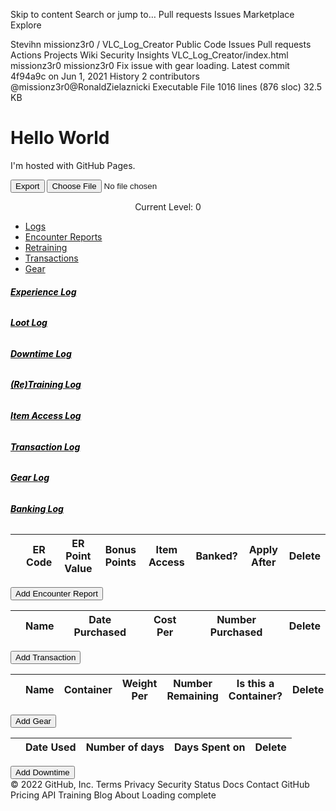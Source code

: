 Skip to content
Search or jump to…
Pull requests
Issues
Marketplace
Explore

Stevihn
missionz3r0
/
VLC_Log_Creator
Public
Code
Issues
Pull requests
Actions
Projects
Wiki
Security
Insights
VLC_Log_Creator/index.html
missionz3r0
missionz3r0 Fix issue with gear loading.
Latest commit 4f94a9c on Jun 1, 2021
 History
 2 contributors
@missionz3r0@RonaldZielaznicki
Executable File  1016 lines (876 sloc)  32.5 KB

<!DOCTYPE html>
<html>
<body>
<h1>Hello World</h1>
<p>I'm hosted with GitHub Pages.</p>
</body>
</html>

  <head>
    <style>
      .card-title{
        color: black;
      }
    </style>
    <meta charset="UTF-8">
    <link href="https://stackpath.bootstrapcdn.com/bootstrap/4.1.3/css/bootstrap.min.css" rel="stylesheet" integrity="sha384-MCw98/SFnGE8fJT3GXwEOngsV7Zt27NXFoaoApmYm81iuXoPkFOJwJ8ERdknLPMO" crossorigin="anonymous">
  </head>
  <body>
    <!--<button type="button" onClick="generateERLogs();">Create Logs</button>-->
    <button type="button" onClick="input2JSON();">Export</button>
    <input type="file" id="fileImport">
    <p style="text-align: center;">
      Current Level: <span id="currentLevel">0</span>
    </p>
    <ul class="nav nav-tabs" role="tablist">
      <li class="nav-item">
        <a class="nav-link active" id="logs-tab" data-toggle="tab" href="#logs" role="tab" aria-controls="logs" aria-selected="true">Logs</a>
      </li>
      <li class="nav-item">
        <a class="nav-link" id="encounterReports-tab" data-toggle="tab" href="#encounterReports" role="tab" aria-controls="encounterReports" aria-selected="false">Encounter Reports</a>
      </li>
      <li class="nav-item">
        <a class="nav-link" id="downtime-tab" data-toggle="tab" href="#downtime" role="tab" aria-controls="downtime" aria-selected="false">Retraining</a>
      </li>
      <li class="nav-item">
        <a class="nav-link" id="transactions-tab" data-toggle="tab" href="#transactions" role="tab" aria-controls="transactions" aria-selected="false">Transactions</a>
      </li>
      <li class="nav-item">
        <a class="nav-link" id="gear-tab" data-toggle="tab" href="#gear" role="tab" aria-controls="gear" aria-selected="false">Gear</a>
      </li>
    </ul>
    <div class="tab-content">
      <div class="tab-pane fade show active" id="logs" role="tabpanel" aria-labelledby="logs-tab">
        <div class="card">
          <div class="card-body">
            <a data-toggle="collapse" area-expanded="false" aria-controls="expLog_container" href="#expLog_container">
              <h5 class="card-title">Experience Log</h5>
            </a>
            <div class="collapse" id="expLog_container">
              <h6 id="expLogSub" class="card-subtitle mb-2 text-muted"></h6>
              <p id="expLog" class="card-text"></p>
            </div>
          </div>
        </div>
        <div class="card">
          <div class="card-body">
            <a data-toggle="collapse" area-expanded="false" aria-controls="lootLog_container" href="#lootLog_container">
              <h5 class="card-title">Loot Log</h5>
            </a>
            <div class="collapse" id="lootLog_container">
              <h6 id="lootLogSub" class="card-subtitle mb-2 text-muted"></h6>
              <p id="lootLog" class="card-text"></p>
            </div>
          </div>
        </div>
        <div class="card">
          <div class="card-body">
            <a data-toggle="collapse" area-expanded="false" aria-controls="downtimeLog_container" href="#downtimeLog_container">
              <h5 class="card-title">Downtime Log</h5>
            </a>
            <div class="collapse" id="downtimeLog_container">
              <h6 id="downtimeLogSub" class="card-subtitle mb-2 text-muted"></h6>
              <p id="downtimeLog" class="card-text"></p>
            </div>
          </div>
        </div>
        <div class="card">
          <div class="card-body">
            <a data-toggle="collapse" area-expanded="false" aria-controls="retrainingLog_container" href="#retrainingLog_container">
              <h5 class="card-title">(Re)Training Log</h5>
            </a>
            <div class="collapse" id="retrainingLog_container">
              <h6 id="retrainingLogSub" class="card-subtitle mb-2 text-muted"></h6>
              <p id="retrainingLog" class="card-text"></p>
            </div>
          </div>
        </div>
        <div class="card">
          <div class="card-body">
            <a data-toggle="collapse" area-expanded="false" aria-controls="itemLog_container" href="#itemLog_container">
              <h5 class="card-title">Item Access Log</h5>
            </a>
            <div class="collapse" id="itemLog_container">
              <h6 id="itemAccessLogSub" class="card-subtitle mb-2 text-muted"></h6>
              <p id="itemAccessLog" class="card-text"></p>
            </div>
          </div>
        </div>
        <div class="card">
          <div class="card-body">
            <a data-toggle="collapse" area-expanded="false" aria-controls="transactionLog_container" href="#transactionLog_container">
              <h5 class="card-title">Transaction Log</h5>
            </a>
            <div class="collapse" id="transactionLog_container">
              <h6 id="transactionLogSub" class="card-subtitle mb-2 text-muted"></h6>
              <p id="transactionLog" class="card-text"></p>
            </div>
          </div>
        </div>
        <div class="card">
          <div class="card-body">
            <a data-toggle="collapse" area-expanded="false" aria-controls="gearLog_container" href="#gearLog_container">
              <h5 class="card-title">Gear Log</h5>
            </a>
            <div class="collapse" id="gearLog_container">
              <h6 id="gearLogSub" class="card-subtitle mb-2 text-muted"></h6>
              <p id="gearLog" class="card-text"></p>
            </div>
          </div>
        </div>
        <div class="card">
          <div class="card-body">
            <a data-toggle="collapse" area-expanded="false" aria-controls="bankingLog_container" href="#bankingLog_container">
              <h5 class="card-title">Banking Log</h5>
            </a>
            <div class="collapse" id="bankingLog_container">
              <h6 id="bankingLogSub" class="card-subtitle mb-2 text-muted"></h6>
              <p id="bankingLog" class="card-text"></p>
            </div>
          </div>
        </div>
      </div>
      <div class="tab-pane fade" id="encounterReports" role="tabpanel" aria-labelledby="encounterReports-tab">
        <table class="table">
          <thead class="thead-dark">
            <tr>
              <th></th>
              <th>ER Code</th>
              <th>ER Point Value</th>
              <th>Bonus Points</th>
              <th>Item Access</th>
              <th>Banked?</th>
              <th>Apply After</th>
              <th>Delete</th>
            </tr>
          </thead>
          <tbody id="ER_Input">
          </tbody>
        </table>
        <button type="button" onClick="addERInput();">Add Encounter Report</button>
      </div>
      <div class="tab-pane fade" id="transactions" role="tabpanel" aria-labelledby="transactions-tab">
        <table class="table">
          <thead class="thead-dark">
            <tr>
              <th></th>
              <th>Name</th>
              <th>Date Purchased</th>
              <th>Cost Per</th>
              <th>Number Purchased</th>
              <th>Delete</th>
            </tr>
          </thead>
          <tbody id="Transaction_Input">
          </tbody>
        </table>
        <button type="button" onClick="addTransactionInput();">Add Transaction</button>
      </div>
      <div class="tab-pane fade" id="gear" role="tabpanel" aria-labelledby="gear-tab">
        <table class="table">
          <thead class="thead-dark">
            <tr>
              <th></th>
              <th>Name</th>
              <th>Container</th>
              <th>Weight Per</th>
              <th>Number Remaining</th>
              <th>Is this a Container?</th>
              <th>Delete</th>
            </tr>
          </thead>
          <tbody id="Gear_Input">
          </tbody>
        </table>
        <button type="button" onClick="addGearInput();">Add Gear</button>
      </div>
      <div class="tab-pane fade" id="downtime" role="tabpanel" aria-labelledby="downtime-tab">
        <table class="table">
          <thead class="thead-dark">
            <tr>
              <th></th>
              <th>Date Used</th>
              <th>Number of days</th>
              <th>Days Spent on</th>
              <th>Delete</th>
            </tr>
          </thead>
          <tbody id="Downtime_Input">
          </tbody>
        </table>
        <button type="button" onClick="addDowntimeInput();">Add Downtime</button>
      </div>
    </div>

  </body>
</html>
<script
			  src="https://code.jquery.com/jquery-3.3.1.min.js"
			  integrity="sha256-FgpCb/KJQlLNfOu91ta32o/NMZxltwRo8QtmkMRdAu8="
			  crossorigin="anonymous">
</script>
<script src="https://code.jquery.com/ui/1.12.0/jquery-ui.min.js"></script>
<script
        src="https://stackpath.bootstrapcdn.com/bootstrap/4.1.3/js/bootstrap.min.js"
        integrity="sha384-ChfqqxuZUCnJSK3+MXmPNIyE6ZbWh2IMqE241rYiqJxyMiZ6OW/JmZQ5stwEULTy"
        crossorigin="anonymous">
</script>
<script>
$('#ER_Input').sortable({
  update: function(event, ui){
    generateERLogs();
  }
});

$('#Transaction_Input').sortable();
$('#Gear_Input').sortable();
$('#Downtime_Input').sortable();

const erInput = document.getElementById('ER_Input');
const transactionInput = document.getElementById('Transaction_Input');
const gearInput = document.getElementById('Gear_Input');
const downtimeInput = document.getElementById('Downtime_Input');
const lvl2loot = {
  1:  345,
  2:  436,
  3:  495,
  4:  525,
  5:  997,
  6: 1097,
  7: 1150,
  8: 1215,
  9: 2046,
  10:2757,
  11:4327,
  12:5464,
  13:7500,
  14:10829,
  15:14955,
  16:22250,
  17:30790,
  18:45562,
  19:59465,
  20:79977,
  21:79977
};

const expObjects = {
  1: {min: 0, max: 5},
  2: {min: 6, max: 13},
  3: {min: 14, max: 23},
  4: {min: 24, max: 35},
  5: {min: 36, max: 49},
  6: {min: 50, max: 65},
  7: {min: 66, max: 83},
  8: {min: 84, max: 103},
  9: {min: 104, max: 125},
  10: {min: 126, max: 149},
  11: {min: 150, max: 175},
  12: {min: 176, max: 203},
  13: {min: 204, max: 233},
  14: {min: 234, max: 265},
  15: {min: 266, max: 303},
  16: {min: 304, max: 339},
  17: {min: 340, max: 377},
  18: {min: 378, max: 417},
  19: {min: 418, max: 459},
  20: {min: 460, max: 1000000},
  21: {min: 1000001, max: 99900000}
}

const lvl2downtime = {
  1: 3,
  2: 3,
  3: 3,
  4: 3,
  5: 3,
  6: 3,
  7: 2,
  8: 2,
  9: 2,
  10: 2,
  11: 2,
  12: 1,
  13: 1,
  14: 1,
  15: 1,
  16: 1,
  17: 1,
  18: 1,
  19: 1,
  20: 1,
  21: 0
}

function exp2lvl(experience){
  for (key in expObjects){
    if((experience >= expObjects[key]['min']) && (experience <= expObjects[key]['max']))
      return key;
  }
}

function roundToTwo(num) {
  return +(Math.round(num + "e+2")  + "e-2");
}

function addERInput(){
  let newElement = document.createElement("tr");
  newElement.innerHTML = `
      <td><span style="cursor: pointer;">&#9776;</span></td>
      <td><input type="text" class="erCode"></td>
      <td><input type="number" class="points"></td>
      <td><input type="number" class="bonusPoints"></td>
      <td><input type="text" class="itemAccess"></td>
      <td><input type="checkbox" class="isBanked"></td>
      <td><select class="applyAfter" disabled></select></td>
      <td><span class="deleteER" style="cursor: pointer; color: red;">&#10008;</span></td>
  `;

  erInput.appendChild(newElement);
  return newElement;
}

function addTransactionInput(){
  let newElement = document.createElement("tr");
  newElement.innerHTML = `
      <td><span style="cursor: pointer;">&#9776;</span></td>
      <td><input type="text" class="transactionName"></td>
      <td><input type="date" class="transactionDate" value="`+(new Date().toJSON().slice(0, 10))+`"></td>
      <td><input type="number" class="transactionCost" step="0.01"></td>
      <td><input type="number" class="transactionNumberPurchased" value="1"></td>
      <td><span class="transactionDelete" style="cursor: pointer; color: red;">&#10008;</span></td>
  `;

  transactionInput.appendChild(newElement);
  return newElement;
}

function addGearInput(){
  let newElement = document.createElement("tr");
  newElement.innerHTML = `
      <td><span style="cursor: pointer;">&#9776;</span></td>
      <td><input type="text" class="gearName"></td>
      <td>
        <select class="gearContainer">
          <optgroup>
            <option value="Carried">Carried</option>
            <option value="Not Carried">Not Carried</option>
          </optgroup>
          <optgroup class="gearAvailableContainers" label="Containers">
          </optgroup>
        </select>
      </td>
      <td><input type="number" class="gearWeight" step="0.01"></td>
      <td><input type="number" class="gearNumberRemaining" value="1"></td>
      <td><input type="checkbox" class="gearIsContainer"></td>
      <td><span class="gearDelete" style="cursor: pointer; color: red;">&#10008;</span></td>
  `;

  gearInput.appendChild(newElement);
  return newElement;
}

function addDowntimeInput(){
  let newElement = document.createElement("tr");
  newElement.innerHTML = `
      <td><span style="cursor: pointer;">&#9776;</span></td>
      <td><input type="date" class="downtimeDate" value="`+(new Date().toJSON().slice(0, 10))+`"></td>
      <td><input type="number" class="downtimeNumDays"></td>
      <td><input type="text" class="downtimeDescription"></td>
      <td><span class="downtimeDelete" style="cursor: pointer; color: red;">&#10008;</span></td>
  `;

  downtimeInput.appendChild(newElement);
  return newElement;
}

function addBankedReportsToReportOrder(reportOrder, bankedReportsNeedingApplied, reports){
  if(bankedReportsNeedingApplied.length > 0){
    for(let i = bankedReportsNeedingApplied.length-1;i >= 0;i--){
      let applyAfter = reports[bankedReportsNeedingApplied[i]]['applyAfter'];
      let indexToInsert = reportOrder.indexOf(applyAfter)+1;
      if(indexToInsert > 0){
        reportOrder.splice(indexToInsert, 0, bankedReportsNeedingApplied[i]);
        bankedReportsNeedingApplied.splice(i, 1);
      }
      else{
        if(bankedReportsNeedingApplied.indexOf(applyAfter) == -1)
          bankedReportsNeedingApplied.splice(i, 1);
      }
    }

    return addBankedReportsToReportOrder(reportOrder, bankedReportsNeedingApplied, reports);
  }
  else{
    return reportOrder;
  }

}

var totalExp = 0;
var totalLoot = 1600;
var totalLootPoints = 0;
var totalBonusPoints = 0;
var currentBonusPoints = 0;
var totalDowntime = 3
var totalDowntimeDays = 0;
var totalDowntimeDaysSpent = 0;
var totalSpent = 0;
var totalSold = 0;

function generateERLogs(){
  totalExp = 0;
  let expLog = '';

  totalLoot = 200;
  totalLootPoints = 0;
  let lootLog = '1600 - Starting Credits<br>';

  totalBonusPoints = 0;
  currentBonusPoints = 0;

  totalDowntime = 3
  let downtimeLog = '3 DP - Level 1<br>';

  let accessLog = '';

  let reportOrder = [];
  let bankedReportsNeedingApplied = [];
  let reports = {};

  let bankedLogs = '';

  $('#ER_Input tr').each(function(){
    let erCode = $(this).find('.erCode').val().replace(/"/g, "'");
    let expPoints = parseInt($(this).find('.points').val()) || 0;
    let bonusPoints = parseInt($(this).find('.bonusPoints').val()) || 0;
    let itemAccess = $(this).find('.itemAccess').val();
    let isBanked = $(this).find('.isBanked').is(':checked');
    let applyAfter = $(this).find('.applyAfter').val() || '';

    reports[erCode] = {
      points: parseInt($(this).find('.points').val()) || 0,
      bonusPoints: parseInt($(this).find('.bonusPoints').val()) || 0,
      itemAccess: $(this).find('.itemAccess').val(),
      applyAfter: applyAfter,
      levelEarned: parseInt(exp2lvl(totalExp))
    }

    if(!isBanked){
      totalExp += expPoints;
      reportOrder.push(erCode);
    }
    else if(applyAfter.length > 0){
      bankedReportsNeedingApplied.push(erCode);
      bankedLogs += erCode +'- applied after '+applyAfter+'<br>';
    }
    else{
      bankedLogs += erCode+'<br>';
    }
  })

  reportOrder = addBankedReportsToReportOrder(reportOrder, bankedReportsNeedingApplied, reports);

  let appliedExp = 0;

  for(report of reportOrder){
    let erCode = report;
    let expPoints = reports[report]['points'];
    let downtimePoints = expPoints;
    let lootPoints = expPoints;
    let bonusPoints = reports[report]['bonusPoints'];
    let itemAccess = reports[report]['itemAccess'];
    let levelEarned = reports[report]['levelEarned'];

    downtimeLog += downtimePoints+' DP - '+erCode+'<br>';
    totalDowntime += downtimePoints;

    let currentLvl = parseInt(exp2lvl(appliedExp));

    if(expPoints > 0){
      let lootPointsApplied = 0;
      let loot = 0;
      let lootPointsString = '';
      let lootGoldString = '';
      for(let i = currentLvl; i<= parseInt(exp2lvl(appliedExp+expPoints)); i++){
        let lootPointsToApply = 0;
        if((totalLootPoints+lootPoints-lootPointsApplied)>(expObjects[i]['max']+1))
          lootPointsToApply = expObjects[i]['max']+1-totalLootPoints;
        else
          lootPointsToApply = lootPoints-lootPointsApplied;

        if(lootPointsToApply != 0){
          lootPointsString += lootPointsToApply+' LP (Level '+i+'), ';
          lootGoldString += lootPointsToApply+'*'+lvl2loot[i]+'+'
          loot += lootPointsToApply*lvl2loot[i];
          totalLootPoints += lootPointsToApply;
          lootPointsApplied += lootPointsToApply;
        }

        if(i != currentLvl){
          downtimeLog += lvl2downtime[i]+' DP - Level '+i+'<br>';
          totalDowntime += lvl2downtime[i];
        }
      }
      lootLog+=lootPointsString.slice(0,-2) +' and '+bonusPoints+' BP - '+erCode+' ('+lootGoldString.slice(0,-1)+'='+loot+')<br>';
      totalLoot+=loot;

      totalBonusPoints += bonusPoints;
      currentBonusPoints += bonusPoints;
      if(currentBonusPoints >= 5){
        let numConvertedLootPoints = (currentBonusPoints-(currentBonusPoints%5))/5;
        currentBonusPoints -= numConvertedLootPoints*5;
        lootLog += 'Converting ' + (numConvertedLootPoints*5) + ' BP into '+numConvertedLootPoints+' LP (Level '+levelEarned+') = ' + (numConvertedLootPoints*lvl2loot[levelEarned])+'<br>';
        totalLoot += numConvertedLootPoints*lvl2loot[levelEarned];
      }

      appliedExp += expPoints;

      expLog += expPoints+' XP - '+erCode+'<br>';
    }

    accessLog += erCode+' - '+itemAccess+'<br>';
  }

  totalDowntimeDays = (((totalDowntime-(totalDowntime%3))/3)*7);

  $('#expLog').html(expLog);
  $('#expLogSub').html('EXP: '+appliedExp);
  $('#currentLevel').html(exp2lvl(appliedExp));
  $('#lootLog').html(lootLog);
  $('#downtimeLog').html(downtimeLog);
  $('#downtimeLogSub').html('C:'+(totalDowntime%3)+'/3, Total: '+totalDowntime+', Days Earned: '+totalDowntimeDays);
  $('#itemAccessLog').html(accessLog);
  $('#bankingLog').html(bankedLogs);

  generateTransactionLogs();
  generateRetrainingLogs();
}

function generateTransactionLogs(){
  totalSpent = 0;
  totalSold = 0;

  let transactionLog = '';

  let transactions = {};

  $('#Transaction_Input tr').each(function(){
    let name = $(this).find('.transactionName').val();
    let date = $(this).find('.transactionDate').val();
    let cost = parseFloat($(this).find('.transactionCost').val()) || 0;
    let numberPurchased = parseInt($(this).find('.transactionNumberPurchased').val()) || 0

    if(!(date in transactions)){
      transactions[date] = [];
    }

    transactions[date].push({
      "name": name,
      "cost": cost,
      "numberPurchased": numberPurchased
    });

  });

  for (dateString in transactions){
    let transactionDate = new Date(dateString);
    transactionDate.setTime( transactionDate.getTime() + transactionDate.getTimezoneOffset()*60*1000 );
    transactionLog += (transactionDate.getMonth()+1)+'/'+(transactionDate.getDate())+'/'+transactionDate.getFullYear()+' - <ul style="list-style-type:none;">';

    let boughtItems = [];
    let soldItems = [];

    for (transaction of transactions[dateString]){
      let text = ''
      if (transaction.numberPurchased > 1)
        text += transaction.name+'['+transaction.numberPurchased+'] ('+transaction.cost * transaction.numberPurchased+')';
      else
        text += transaction.name+' ('+transaction.cost * transaction.numberPurchased+')';
      if(transaction.cost >= 0){
        totalSpent += transaction.cost * transaction.numberPurchased;
        boughtItems.push(text);
      }
      else{
        totalSold -= transaction.cost *transaction.numberPurchased;
        soldItems.push(text);
      }
    }

    if(boughtItems.length > 0)
      transactionLog += '<li>Bought: ' + boughtItems.join(', ')+'</li>';

    if(soldItems.length > 0)
      transactionLog += '<li>Sold: ' + soldItems.join(', ')+'</li>';

    transactionLog += '</ul>'
  }


  $('#lootLogSub').html('Current: '+roundToTwo(roundToTwo(totalLoot)-roundToTwo(roundToTwo(totalSpent)-roundToTwo(totalSold)))+'g, Total: '+totalLoot+'g, BP: '+currentBonusPoints+' (Total '+totalBonusPoints+')');

  $('#transactionLogSub').html('Spent: '+roundToTwo(totalSpent)+'g, Sold: '+roundToTwo(totalSold)+'g, Net Loss: '+roundToTwo(roundToTwo(totalSpent)-roundToTwo(totalSold))+'g');
  $('#transactionLog').html(transactionLog);
}

function generateGearLogs(){
  let gearLog = '';
  let totalWeight = 0;
  let containers = ['Carried', 'Not Carried'];
  let gear = {};

  $('#Gear_Input tr').each(function(){
    $this = $(this);
    let name = $this.find('.gearName').val();
    let container = $this.find('.gearContainer').val() || 'Carried';
    let weight = parseFloat($this.find('.gearWeight').val()) || 0;
    let numberRemaining = parseInt($this.find('.gearNumberRemaining').val()) || 0
    let isContainer = $this.find('.gearIsContainer').is(':checked');

    if(isContainer){
      containers.push(name);
    }

    if(!(container in gear)){
      gear[container] = [];
    }

    gear[container].push({
      "name": name,
      "weight": weight,
      "numberRemaining": numberRemaining
    });

  });

  for (container of containers){
    if(container in gear){
      let containerHTML = container+':<br><ul style="list-style-type:none;">';

      gear[container].sort((a, b) => {
        if (a.name < b.name) {
          return -1;
        } else if (a.name > b.name) {
          return 1;
        } else {
          return 0;
        }
      })

      for(item of gear[container]){
        containerHTML += '<li>'
        if (item.numberRemaining == 1)
          containerHTML += item.name +' ('+item.weight+')';
        else
          containerHTML += item.name +'['+item.numberRemaining+'] ('+item.weight+')';
        containerHTML += '</li>';
	if (container !== 'Not Carried') {
          totalWeight += item.weight * item.numberRemaining;
	}
      }

      gearLog += containerHTML + '</ul>';
    }
  }

  $('#gearLogSub').html('Weight: '+totalWeight);
  $('#gearLog').html(gearLog);

}

function generateRetrainingLogs(){
  let downtimeLog = '';
  let downtimeDaysSpent = 0;

  let downtimeByDate = {};

  $('#Downtime_Input tr').each(function(){
    $this = $(this);
    let numDays = parseInt($this.find('.downtimeNumDays').val()) || 0;
    let desc = $this.find('.downtimeDescription').val();
    let date = $(this).find('.downtimeDate').val();

    if(!(date in downtimeByDate)){
      downtimeByDate[date] = [];
    }

    downtimeByDate[date].push({
      "numDays": numDays,
      "desc": desc,
    });

  });

  for (dateString in downtimeByDate){
    let downtimeDate = new Date(dateString);
    downtimeDate.setTime( downtimeDate.getTime() + downtimeDate.getTimezoneOffset()*60*1000 );
    downtimeLog += (downtimeDate.getMonth()+1)+'/'+(downtimeDate.getDate())+'/'+downtimeDate.getFullYear()+' - <ul style="list-style-type:none;">';

    for (downtime of downtimeByDate[dateString]){
      downtimeDaysSpent += downtime.numDays;
      downtimeLog += '<li>Spent '+downtime.numDays+' days on '+downtime.desc+'</li>'
    }

    downtimeLog += '</ul>';
  }

  totalDowntimeDaysSpent = downtimeDaysSpent;

  $('#retrainingLogSub').html('Days Spent: '+totalDowntimeDaysSpent+', Days Remaining: '+(totalDowntimeDays-totalDowntimeDaysSpent));
  $('#retrainingLog').html(downtimeLog);
}

function input2JSON(){
  let jsonFile = {errts: [], transactions: [], gear: [], downtime: []};
  $('#ER_Input tr').each(function(){
    $this = $(this);
    jsonFile['errts'].push({
      ERCode: $this.find('.erCode').val(),
      ERPoints: parseInt($this.find('.points').val()),
      BonusPoints: parseInt($this.find('.bonusPoints').val()),
      ItemAccess: $this.find('.itemAccess').val(),
      IsBanked: $this.find('.isBanked').is(':checked'),
      ApplyAfter: $this.find('.applyAfter').val()
    });
  });

  $('#Transaction_Input tr').each(function(){
    $this = $(this);
    jsonFile['transactions'].push({
      Name: $this.find('.transactionName').val(),
      'Date': $this.find('.transactionDate').val(),
      Cost: parseFloat($this.find('.transactionCost').val()),
      NumberPurchased: parseInt($this.find('.transactionNumberPurchased').val())
    });
  });

  $('#Gear_Input tr').each(function(){
    $this = $(this);
    jsonFile['gear'].push({
      Name: $this.find('.gearName').val(),
      Container: $this.find('.gearContainer').val(),
      Weight: parseFloat($this.find('.gearWeight').val()),
      NumberRemaining: parseInt($this.find('.gearNumberRemaining').val()),
      IsContainer: $this.find('.gearIsContainer').is(':checked')
    });
  });

  $('#Downtime_Input tr').each(function(){
    $this = $(this);
    jsonFile['downtime'].push({
      NumDays: $this.find('.downtimeNumDays').val(),
      'Date': $this.find('.downtimeDate').val(),
      Description: $this.find('.downtimeDescription').val(),
    });
  });

  let file = new Blob([JSON.stringify(jsonFile)], {type: "application/json"});
  let filename  = prompt("File Name:")+'.json';
  if (window.navigator.msSaveOrOpenBlob) // IE10+
      window.navigator.msSaveOrOpenBlob(file, filename);
  else { // Others
      var a = document.createElement("a"),
      url = URL.createObjectURL(file);
      a.href = url;
      a.download = filename;
      document.body.appendChild(a);
      a.click();
      setTimeout(function() {
          document.body.removeChild(a);
          window.URL.revokeObjectURL(url);
      }, 0);
  }
}

function JSON2Input(evt){
  erInput.innerHTML = '';
  let file = evt.target.files[0];
  let reader = new FileReader();

  reader.onload = function(progressEvent){
    let jsonFile = JSON.parse(this.result);

    $('#ER_Input').html('');
    $('#Transaction_Input').html('');
    $('#Gear_Input').html('');
    $('#Downtime_Input').html('');

    if('errts' in jsonFile){
      let applyAfters = []

      for(errt of jsonFile['errts']) {
        let $element = $(addERInput());

        $element.find('.erCode').val(errt['ERCode']);
        $element.find('.points').val(errt['ERPoints']);
        $element.find('.bonusPoints').val(errt['BonusPoints']);
        $element.find('.itemAccess').val(errt['ItemAccess']);
        $element.find('.isBanked').prop( "checked", errt['IsBanked'] );
        if(errt['IsBanked']) {
          applyAfters.push({
            $element: $element,
            applyAfter: errt['ApplyAfter'] || 'None'
          })
        }
      }

      for (let applyAfterObject of applyAfters) {
        applyAfterObject.$element.find('.applyAfter').prop('disabled', false);
        generateApplyAfter(applyAfterObject.$element.find('.applyAfter'))
        applyAfterObject.$element.find('.applyAfter').val(applyAfterObject.applyAfter);
      }
    }

    if('transactions' in jsonFile){
      for(transaction of jsonFile['transactions']){
        let $element = $(addTransactionInput());

        $element.find('.transactionName').val(transaction['Name']);
        $element.find('.transactionDate').val(transaction['Date']);
        $element.find('.transactionCost').val(transaction['Cost']);
        $element.find('.transactionNumberPurchased').val(transaction['NumberPurchased']);
      }
    }

    if('gear' in jsonFile){
      let delayedContainers = [];

      for(gear of jsonFile['gear']){
        let $element = $(addGearInput());

        $element.find('.gearName').val(gear['Name']);
        if($element.find("option[value='"+gear['Container'].replaceAll('\'','')+"']").length > 0){
          $element.find('.gearContainer').val(gear['Container'].replaceAll('\'',''));
        }
        else{
          delayedContainers.push({containerSelect: $element.find('.gearContainer'), container:gear['Container']});
        }
        $element.find('.gearWeight').val(gear['Weight']);
        $element.find('.gearNumberRemaining').val(gear['NumberRemaining']);
        $element.find('.gearIsContainer').prop('checked', gear['IsContainer']);
      }

      for (delayedContainer of delayedContainers){
        fillGearSelect(delayedContainer.containerSelect);
        delayedContainer.containerSelect.val(delayedContainer['container']);
      }
    }

    if('downtime' in jsonFile){
      for(downtime of jsonFile['downtime']){
        let $element = $(addDowntimeInput());

        $element.find('.downtimeNumDays').val(downtime['NumDays']);
        $element.find('.downtimeDescription').val(downtime['Description']);
        $element.find('.downtimeDate').val(downtime['Date']);
      }
    }

     generateERLogs();
     generateTransactionLogs();
     generateGearLogs();
     generateRetrainingLogs();
  }

  reader.readAsText(file);
}

$('#fileImport').change(JSON2Input);

addERInput();
addTransactionInput();
addGearInput();
addDowntimeInput();

function generateApplyAfter($applyAfter) {
  $applyAfter.prop('disabled', false);

  let html = '<option value="None">None</option>';
  let originalValue = $applyAfter.parent().parent().find('.erCode').val().replace(/"/g, "'")

  $applyAfter.html('');
  $('.erCode').each(function(){
    let val = $(this).val().replace(/"/g, "'");

    if(val != originalValue)
      html += '<option value="'+val+'">'+val+'</option>';
  });

  $applyAfter.html(html);
}

$('#ER_Input').on('blur', 'input', generateERLogs);
$('#ER_Input').on('change', '.isBanked', function(){
  let $parent = $(this).parent().parent();
  if($(this).is(':checked')){
    let $applyAfter = $parent.find('.applyAfter');
    generateApplyAfter($applyAfter)
  }
  else{
    $parent.find('.applyAfter').prop('disabled', true);
    $parent.find('.applyAfter').val('None');
  }
  generateERLogs();
});
$('#ER_Input').on('keypress', 'input', function(event){
  let keycode = (event.keyCode ? event.keyCode : event.which);
  if(keycode == '13'){
    $(addERInput()).find('.erCode').focus();
  }
})

$('#ER_Input').on('change', '.applyAfter', generateERLogs);

$('#ER_Input').on('click', '.deleteER', function(){
  if(confirm('Delete ER Log named: '+ $(this).closest('tr').find('.erCode').val()+'?')){
    $(this).closest('tr').remove();
    generateERLogs();
  }
});

$('#Transaction_Input').on('blur', 'input', generateTransactionLogs);

$('#Transaction_Input').on('keypress', 'input', function(event){
  let keycode = (event.keyCode ? event.keyCode : event.which);
  if(keycode == '13'){
    $(addTransactionInput()).find('.transactionName').focus();
  }
})

$('#Transaction_Input').on('click', '.transactionDelete', function(){
  if(confirm('Delete Transaction Log named: '+ $(this).closest('tr').find('.transactionName').val()+'?')){
    $(this).closest('tr').remove();
    generateTransactionLogs();
  }
});

$('#Gear_Input').on('blur', 'input,select', generateGearLogs);

$('#Gear_Input').on('keypress', 'input', function(event){
  let keycode = (event.keyCode ? event.keyCode : event.which);
  if(keycode == '13'){
    $(addGearInput()).find('.gearName').focus();
  }
})

$('#Gear_Input').on('click', '.gearDelete', function(){
  if(confirm('Delete Gear Log named: '+ $(this).closest('tr').find('.gearName').val()+'?')){
    $(this).closest('tr').remove();
    generateGearLogs();
  }
});

function fillGearSelect($element){
  let html = '';

  let originName = $element.closest('tr').find('.gearName').val();

  let $containers = $element.find('.gearAvailableContainers')

  $containers.html('');
  $(gearInput).find('tr').each(function(){
    let $this = $(this);
    let name = $this.find('.gearName').val();

    if($this.find('.gearIsContainer').is(':checked') && name != originName){
      html+= '<option value="'+name.replaceAll('\'','')+'">'+name+'</option>';
    }
  });

  $containers.html(html);

}

$('#Gear_Input').on('focus', '.gearContainer', function(){
  let html = '';

  let originName = $(this).closest('tr').find('.gearName').val();

  let $containers = $(this).find('.gearAvailableContainers')

  $containers.html('');
  $(gearInput).find('tr').each(function(){
    let $this = $(this);
    let name = $this.find('.gearName').val();

    if($this.find('.gearIsContainer').is(':checked') && name != originName){
      html+= '<option value="'+name.replaceAll('\'','')+'">'+name+'</option>';
    }
  });

  $containers.html(html);

});

$('#Downtime_Input').on('blur', 'input', generateRetrainingLogs);

$('#Downtime_Input').on('keypress', 'input', function(event){
  let keycode = (event.keyCode ? event.keyCode : event.which);
  if(keycode == '13'){
    $(addTransactionInput()).find('.transactionName').focus();
  }
})

$('#Downtime_Input').on('click', '.downtimeDelete', function(){
  if(confirm('Delete Downtime Log?')){
    $(this).closest('tr').remove();
    generateRetrainingLogs();
  }
});
</script>
© 2022 GitHub, Inc.
Terms
Privacy
Security
Status
Docs
Contact GitHub
Pricing
API
Training
Blog
About
Loading complete
